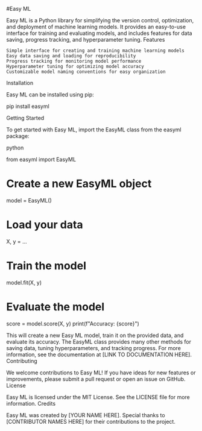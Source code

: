 #Easy ML

Easy ML is a Python library for simplifying the version control, optimization, and deployment of machine learning models. It provides an easy-to-use interface for training and evaluating models, and includes features for data saving, progress tracking, and hyperparameter tuning.
Features

    Simple interface for creating and training machine learning models
    Easy data saving and loading for reproducibility
    Progress tracking for monitoring model performance
    Hyperparameter tuning for optimizing model accuracy
    Customizable model naming conventions for easy organization

Installation

Easy ML can be installed using pip:

pip install easyml

Getting Started

To get started with Easy ML, import the EasyML class from the easyml package:

python

from easyml import EasyML

# Create a new EasyML object
model = EasyML()

# Load your data
X, y = ...

# Train the model
model.fit(X, y)

# Evaluate the model
score = model.score(X, y)
print(f"Accuracy: {score}")

This will create a new Easy ML model, train it on the provided data, and evaluate its accuracy. The EasyML class provides many other methods for saving data, tuning hyperparameters, and tracking progress. For more information, see the documentation at [LINK TO DOCUMENTATION HERE].
Contributing

We welcome contributions to Easy ML! If you have ideas for new features or improvements, please submit a pull request or open an issue on GitHub.
License

Easy ML is licensed under the MIT License. See the LICENSE file for more information.
Credits

Easy ML was created by [YOUR NAME HERE]. Special thanks to [CONTRIBUTOR NAMES HERE] for their contributions to the project.